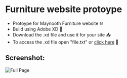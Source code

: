 # Furniture website protoype

* Protoype for Maynooth Furniture website 🌐
* Build using Adobe XD 🔧
* Download the .xd file and use it for your site 📥
* To access the .xd file open "file.txt" or <a href=" ">click here</a> 🔗

## Screenshot:

![Full Page](https://user-images.githubusercontent.com/74784363/122665974-4074e880-d1c8-11eb-87e6-51aaf2fd9d68.jpg)


